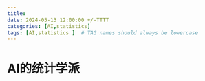 ```yaml
---
title: 
date: 2024-05-13 12:00:00 +/-TTTT
categories: [AI,statistics]
tags: [AI,statistics ]  # TAG names should always be lowercase
---
```


# AI的统计学派